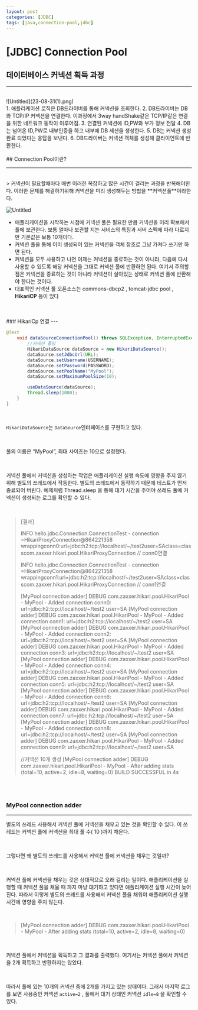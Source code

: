 ```yaml
--- 
layout: post 
categories: [JDBC]
tags: [java,connection-pool,jdbc]
---
```


# [JDBC] Connection Pool

## 데이터베이스 커넥션 획득 과정

---
<br>
![Untitled](23-08-31(1).png)
<br>
1. 애플리케이션 로직은 DB드라이버를 통해 커넥션을 조회한다.
2. DB드라이버는 DB와 TCP/IP 커넥션을 연결한다. 이과정에서 3way handShake같은 TCP/IP같은 연결을 위한 네트워크 동작이 이루어짐.
3. 연결된 커넥션에 ID,PW와 부가 정보 전달
4. DB는 넘어온 ID,PW로 내부인증을 하고 내부에 DB 세션을 생성한다.
5. DB는 커넥션 생성완료 되었다는 응답을 보낸다.
6. DB드라이버는 커넥션 객체를 생성해 클라이언트에 반환한다.
<br>
<br>
## Connection Pool이란?

---
<br>
> 커넥션이 필요할때마다 매번 이러한 복잡하고 많은 시간이 걸리는 과정을 반복해야한다.
이러한 문제를 해결하기위해 커넥션을 미리 생성해두는 방법을 **커넥션풀**이라한다.


<br>

![Untitled](23-08-31(2).png)
<br>

- 애플리케이션을 시작하는 시점에 커넥션 풀은 필요한 만큼 커넥션을 미리 확보해서 풀에 보관한다.  보통 얼마나 보관할 지는 서비스의 특징과 서버 스펙에 따라 다르지만 기본값은 보통 10개이다.
- 커넥션 풀을 통해 이미 생성되어 있는 커넥션을 객체 참조로 그냥 가져다 쓰기만 하면 된다.
- 커넥션을 모두 사용하고 나면 이제는 커넥션을 종료하는 것이 아니라, 다음에 다시 사용할 수 있도록 해당 커넥션을 그대로 커넥션 풀에 반환하면 된다. 여기서 주의할 점은 커넥션을 종료하는 것이 아니라 커넥션이 살아있는 상태로 커넥션 풀에 반환해야 한다는 것이다.
- 대표적인 커넥션 풀 오픈소스는 commons-dbcp2 , tomcat-jdbc pool , **HikariCP** 등이 있다

<br>
<br>
### HikariCp 연결
---

<br>

```java
@Test
    void dataSourceConnectionPool() throws SQLException, InterruptedException {
        //커넥션 풀링
        HikariDataSource dataSource = new HikariDataSource();
        dataSource.setJdbcUrl(URL);
        dataSource.setUsername(USERNAME);
        dataSource.setPassword(PASSWORD);
        dataSource.setPoolName("MyPool");
        dataSource.setMaximumPoolSize(10);

        useDataSource(dataSource);
        Thread.sleep(1000); 
    }
}
```
<br>

`HikariDataSource`는 `DataSource`인터페이스를 구현하고 있다.

<br>

풀의 이름은 “MyPool”, 최대 사이즈는 10으로 설정했다.

<br>

커넥션 풀에서 커넥션을 생성하는 작업은 애플리케이션 실행 속도에 영향을 주지 않기 위해 별도의 쓰레드에서 작동한다. 별도의 쓰레드에서 동작하기 때문에 테스트가 먼저 종료되어 버린다. 
예제처럼 Thread.sleep 을 통해 대기 시간을 주어야 쓰레드 풀에 커넥션이 생성되는 로그를 확인할 수 있다.

<br>

> [결과]
> 
> 
> INFO hello.jdbc.Connection.ConnectionTest - connection =HikariProxyConnection@864221358 wrappingconn0:url=jdbc:h2:tcp://localhost/~/test2user=SAclass=classcom.zaxxer.hikari.pool.HikariProxyConnection // conn0연결
> 
> INFO hello.jdbc.Connection.ConnectionTest - connection =HikariProxyConnection@864221358 wrappingconn1:url=jdbc:h2:tcp://localhost/~/test2user=SAclass=classcom.zaxxer.hikari.pool.HikariProxyConnection // conn1연결
> 
> [MyPool connection adder] DEBUG com.zaxxer.hikari.pool.HikariPool - MyPool - Added connection conn0: url=jdbc:h2:tcp://localhost/~/test2 user=SA
> [MyPool connection adder] DEBUG com.zaxxer.hikari.pool.HikariPool - MyPool - Added connection conn1: url=jdbc:h2:tcp://localhost/~/test2 user=SA
> [MyPool connection adder] DEBUG com.zaxxer.hikari.pool.HikariPool - MyPool - Added connection conn2: url=jdbc:h2:tcp://localhost/~/test2 user=SA
> [MyPool connection adder] DEBUG com.zaxxer.hikari.pool.HikariPool - MyPool - Added connection conn3: url=jdbc:h2:tcp://localhost/~/test2 user=SA
> [MyPool connection adder] DEBUG com.zaxxer.hikari.pool.HikariPool - MyPool - Added connection conn4: url=jdbc:h2:tcp://localhost/~/test2 user=SA
> [MyPool connection adder] DEBUG com.zaxxer.hikari.pool.HikariPool - MyPool - Added connection conn5: url=jdbc:h2:tcp://localhost/~/test2 user=SA
> [MyPool connection adder] DEBUG com.zaxxer.hikari.pool.HikariPool - MyPool - Added connection conn6: url=jdbc:h2:tcp://localhost/~/test2 user=SA
> [MyPool connection adder] DEBUG com.zaxxer.hikari.pool.HikariPool - MyPool - Added connection conn7: url=jdbc:h2:tcp://localhost/~/test2 user=SA
> [MyPool connection adder] DEBUG com.zaxxer.hikari.pool.HikariPool - MyPool - Added connection conn8: url=jdbc:h2:tcp://localhost/~/test2 user=SA
> [MyPool connection adder] DEBUG com.zaxxer.hikari.pool.HikariPool - MyPool - Added connection conn9: url=jdbc:h2:tcp://localhost/~/test2 user=SA
> 
> //커넥션 10개 생성
> [MyPool connection adder] DEBUG com.zaxxer.hikari.pool.HikariPool - MyPool - After adding stats (total=10, active=2, idle=8, waiting=0)
> BUILD SUCCESSFUL in 4s

<br>
<br>

### **MyPool connection adder**

---

별도의 쓰레드 사용해서 커넥션 풀에 커넥션을 채우고 있는 것을 확인할 수 있다. 이 쓰레드는 커넥션 풀에 커넥션을 최대 풀 수( 10 )까지 채운다.

<br>

그렇다면 왜 별도의 쓰레드를 사용해서 커넥션 풀에 커넥션을 채우는 것일까?

<br>

커넥션 풀에 커넥션을 채우는 것은 상대적으로 오래 걸리는 일이다.
애플리케이션을 실행할 때 커넥션 풀을 채울 때 까지 마냥 대기하고 있다면 애플리케이션 실행 시간이 늦어진다. 
따라서 이렇게 별도의 쓰레드를 사용해서 커넥션 풀을 채워야 애플리케이션 실행 시간에 영향을 주지 않는다.

<br>

> [MyPool connection adder] DEBUG com.zaxxer.hikari.pool.HikariPool - MyPool - After adding stats (total=10, active=2, idle=8, waiting=0)

<br>

커넥션 풀에서 커넥션을 획득하고 그 결과를 출력했다. 
여기서는 커넥션 풀에서 커넥션을 2개 획득하고 반환하지는 않았다. 

<br>

따라서 풀에 있는 10개의 커넥션 중에 2개를 가지고 있는 상태이다.
그래서 마지막 로그를 보면 사용중인 커넥션 `active=2` , 풀에서 대기 상태인 커넥션 `idle=8` 을 확인할 수 있다.
